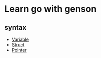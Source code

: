 # Learn go with genson
## syntax
  - [Variable](Languge_mechanics/syntax/variable/readme.md)
  - [Struct](Languge_mechanics/syntax/struct/readme.md)
  - [Pointer](Languge_mechanics/syntax/pointer/readme.md)

